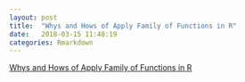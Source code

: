 ```yaml
---
layout: post
title:  "Whys and Hows of Apply Family of Functions in R"
date:   2018-03-15 11:48:19
categories: Rmarkdown
---
```


[Whys and Hows of Apply Family of Functions in R](https://r-posts.com/whys-and-hows-of-apply-family-of-functions-in-r/)
